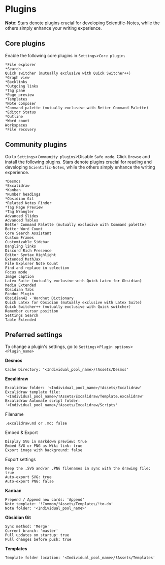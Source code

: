 # Plugins
**Note**: Stars denote plugins crucial for developing Scientific-Notes, while the others simply enhance your writing experience.

## Core plugins
Enable the following core plugins in `Settings`>`Core plugins`

```
*File explorer
*Search
Quick switcher (mutually exclusive with Quick Switcher++)
*Graph view
*Backlinks
*Outgoing links
*Tag pane
*Page preview
*Templates
*Note composer
*Command palette (mutually exclusive with Better Command Palette)
*Editor Status
*Outline
*Word count
Workspaces
*File recovery
```

## Community plugins
Go to `Settings`>`Community plugins`>Disable `Safe mode`. Click `Browse` and install the following plugins. Stars denote plugins crucial for reading and developing `Scientific-Notes`, while the others simply enhance the writing experience.

```
*Desmos
*Excalidraw
*Kanban
*Number headings
*Obsidian Git
*Related Notes Finder
*Tag Page Preview
*Tag Wrangler
Advanced Slides
Advanced Tables
Better Command Palette (mutually exclusive with Command palette)
Better Word Count
Core Search Assistant
Custom Frames
Customizable Sidebar
Dangling links
Discord Rich Presence
Editor Syntax Highlight
Extended MathJax
File Explorer Note Count
Find and replace in selection
Focus mode
Image caption
Latex Suite (mutually exclusive with Quick Latex for Obsidian)
Media Extended
Obsidian Tabs
Pandoc Plugin
Obsidian42 - Wordnet Dictionary
Quick Latex for Obsidian (mutually exclusive with Latex Suite)
Quick Switcher++ (mutually exclusive with Quick switcher)
Remember cursor position
Settings Search
Table Extended
```

## Preferred settings
To change a plugin's settings, go to `Settings`>`Plugin options`>`<Plugin_name>`

**Desmos**
```
Cache Directory: '<Individual_pool_name>/!Assets/Desmos'
```

**Excalidraw**
```
Excalidraw folder: '<Individual_pool_name>/!Assets/Excalidraw'
Excalidraw template file: '<Individual_pool_name>/!Assets/Excalidraw/Template.excalidraw'
Excalidraw Automate script folder: '<Individual_pool_name>/!Assets/Excalidraw/Scripts'
```
Filename
```
.excalidraw.md or .md: false
```
Embed & Export
```
Display SVG in markdown preview: true
Embed SVG or PNG as Wiki link: true
Export image with background: false
```
Export settings
```
Keep the .SVG and/or .PNG filenames in sync with the drawing file: true
Auto-export SVG: true
Auto-export PNG: false
```

**Kanban**
```
Prepend / Append new cards: 'Append'
Note template: '!Common/!Assets/Templates/!to-do'
Note folder: '<Individual_pool_name>'
```

**Obsidian Git**
```
Sync method: 'Merge'
Current branch: 'master'
Pull updates on startup: true
Pull changes before push: true
```

**Templates**
```
Template folder location: '<Individual_pool_name>/!Assets/Templates'
```
